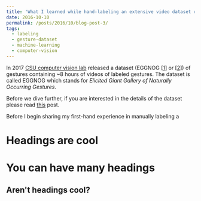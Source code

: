 ```yaml
---
title: 'What I learned while hand-labeling an extensive video dataset of gestures'
date: 2016-10-10
permalink: /posts/2016/10/blog-post-3/
tags:
  - labeling
  - gesture-dataset
  - machine-learning
  - computer-vision
---
```


In 2017 [CSU computer vision lab](https://www.cs.colostate.edu/~vision/) released a dataset (EGGNOG [[1]](https://ieeexplore.ieee.org/abstract/document/7961771/) or [[2]](https://www.cs.colostate.edu/~vision/eggnog/papers/EGGNOG_FG2017.pdf)) of gestures containing ~8 hours of videos of labeled gestures.
The dataset is called EGGNOG which stands for _Elicited Giant Gallery of Naturally Occurring Gestures_.

Before we dive further, if you are interested in the details of the dataset please read [this]() post.


Before I begin sharing my first-hand experience in manually labeling a

Headings are cool
======

You can have many headings
======

Aren't headings cool?
------